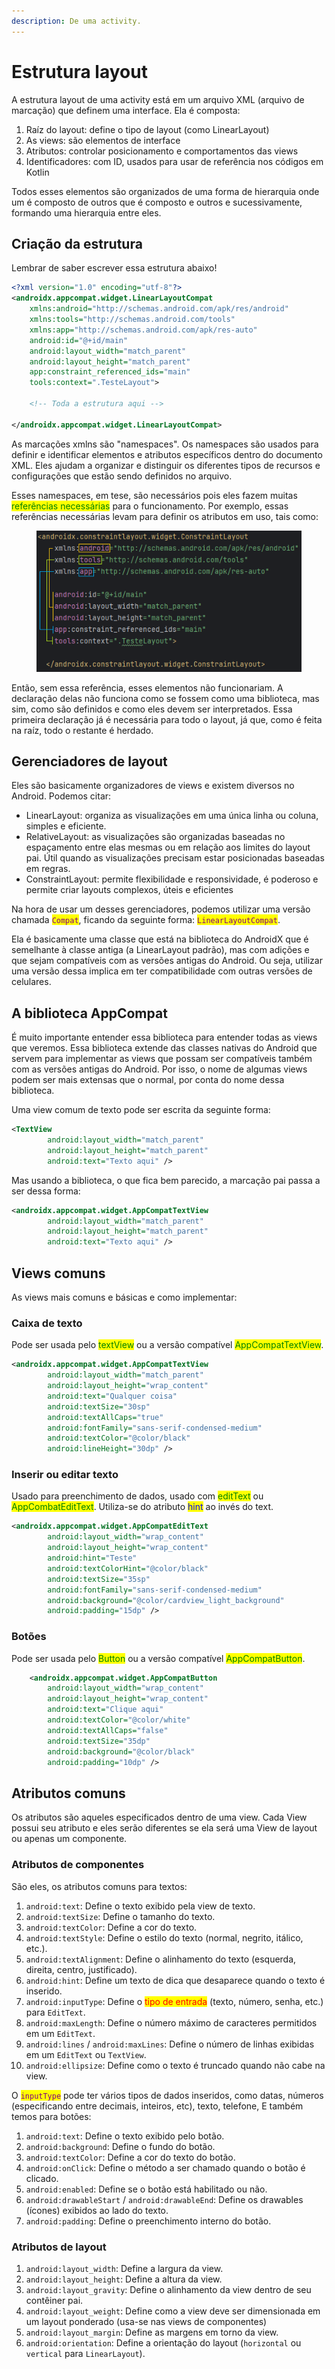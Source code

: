 ```yaml
---
description: De uma activity.
---
```


# Estrutura layout

A estrutura layout de uma activity está em um arquivo XML (arquivo de marcação) que definem uma interface. Ela é composta:

1. Raíz do layout: define o tipo de layout (como LinearLayout)
2. As views: são elementos de interface
3. Atributos: controlar posicionamento e comportamentos das views
4. Identificadores: com ID, usados para usar de referência nos códigos em Kotlin

Todos esses elementos são organizados de uma forma de hierarquia onde um é composto de outros que é composto e outros e sucessivamente, formando uma hierarquia entre eles.



## Criação da estrutura

Lembrar de saber escrever essa estrutura abaixo!

```xml
<?xml version="1.0" encoding="utf-8"?>
<androidx.appcompat.widget.LinearLayoutCompat
    xmlns:android="http://schemas.android.com/apk/res/android"
    xmlns:tools="http://schemas.android.com/tools"
    xmlns:app="http://schemas.android.com/apk/res-auto"
    android:id="@+id/main"
    android:layout_width="match_parent"
    android:layout_height="match_parent"
    app:constraint_referenced_ids="main"
    tools:context=".TesteLayout">
    
    <!-- Toda a estrutura aqui -->
    
</androidx.appcompat.widget.LinearLayoutCompat>
```

As marcações xmlns são "namespaces". Os namespaces são usados para definir e identificar elementos e atributos específicos dentro do documento XML. Eles ajudam a organizar e distinguir os diferentes tipos de recursos e configurações que estão sendo definidos no arquivo.&#x20;

Esses namespaces, em tese, são necessários pois eles fazem muitas <mark style="color:green;">referências necessárias</mark> para o funcionamento. Por exemplo, essas referências necessárias levam para definir os atributos em uso, tais como:&#x20;

<figure><img src="../../.gitbook/assets/image (2) (1) (1) (1).png" alt=""><figcaption></figcaption></figure>

Então, sem essa referência, esses elementos não funcionariam. A declaração delas não funciona como se fossem como uma biblioteca, mas sim, como são definidos e como eles devem ser interpretados. Essa primeira declaração já é necessária para todo o layout, já que, como é feita na raíz, todo o restante é herdado.



## Gerenciadores de layout

Eles são basicamente organizadores de views e existem diversos no Android. Podemos citar:

* LinearLayout: organiza as visualizações em uma única linha ou coluna, simples e eficiente.
* RelativeLayout: as visualizações são organizadas baseadas no espaçamento entre elas mesmas ou em relação aos limites do layout pai. Útil quando as visualizações precisam estar posicionadas baseadas em regras.
* ConstraintLayout: permite flexibilidade e responsividade, é poderoso e permite criar layouts complexos, úteis e eficientes

Na hora de usar um desses gerenciadores, podemos utilizar uma versão chamada <mark style="color:purple;">`Compat`</mark>, ficando da seguinte forma: <mark style="color:purple;">`LinearLayoutCompat`</mark>.&#x20;

Ela é basicamente uma classe que está na biblioteca do AndroidX que é semelhante à classe antiga (a LinearLayout padrão), mas com adições e que sejam compatíveis com as versões antigas do Android. Ou seja, utilizar uma versão dessa implica em ter compatibilidade com outras versões de celulares.



## A biblioteca AppCompat

É muito importante entender essa biblioteca para entender todas as views que veremos. Essa biblioteca extende das classes nativas do Android que servem para implementar as views que possam ser compatíveis também com as versões antigas do Android. Por isso, o nome de algumas views podem ser mais extensas que o normal, por conta do nome dessa biblioteca.

Uma view comum de texto pode ser escrita da seguinte forma:

```xml
<TextView
        android:layout_width="match_parent"
        android:layout_height="match_parent"
        android:text="Texto aqui" />
```

Mas usando a biblioteca, o que fica bem parecido, a marcação pai passa a ser dessa forma:

```xml
<androidx.appcompat.widget.AppCompatTextView
        android:layout_width="match_parent"
        android:layout_height="match_parent"
        android:text="Texto aqui" />
```

## Views comuns

As views mais comuns e básicas e como implementar:

### Caixa de texto

Pode ser usada pelo <mark style="color:green;">textView</mark> ou a versão compatível <mark style="color:green;">AppCompatTextView</mark>.

```xml
<androidx.appcompat.widget.AppCompatTextView
        android:layout_width="match_parent"
        android:layout_height="wrap_content"
        android:text="Qualquer coisa"
        android:textSize="30sp"
        android:textAllCaps="true"
        android:fontFamily="sans-serif-condensed-medium"
        android:textColor="@color/black"
        android:lineHeight="30dp" />
```

### Inserir ou editar texto

Usado para preenchimento de dados, usado com <mark style="color:green;">editText</mark> ou <mark style="color:green;">AppCombatEditText</mark>. Utiliza-se do atributo <mark style="color:blue;">hint</mark> ao invés do text.

```xml
<androidx.appcompat.widget.AppCompatEditText
        android:layout_width="wrap_content"
        android:layout_height="wrap_content"
        android:hint="Teste"
        android:textColorHint="@color/black"
        android:textSize="35sp"
        android:fontFamily="sans-serif-condensed-medium"
        android:background="@color/cardview_light_background"
        android:padding="15dp" />
```

### Botões

Pode ser usada pelo <mark style="color:green;">Button</mark> ou a versão compatível <mark style="color:green;">AppCompatButton</mark>.

```xml
    <androidx.appcompat.widget.AppCompatButton
        android:layout_width="wrap_content"
        android:layout_height="wrap_content"
        android:text="Clique aqui"
        android:textColor="@color/white"
        android:textAllCaps="false"
        android:textSize="35dp"
        android:background="@color/black"
        android:padding="10dp" />
```



## Atributos comuns

Os atributos são aqueles especificados dentro de uma view. Cada View possui seu atributo e eles serão diferentes se ela será uma View de layout ou apenas um componente.

### Atributos de componentes

São eles, os atributos comuns para textos:

1. `android:text`: Define o texto exibido pela view de texto.
2. `android:textSize`: Define o tamanho do texto.
3. `android:textColor`: Define a cor do texto.
4. `android:textStyle`: Define o estilo do texto (normal, negrito, itálico, etc.).
5. `android:textAlignment`: Define o alinhamento do texto (esquerda, direita, centro, justificado).
6. `android:hint`: Define um texto de dica que desaparece quando o texto é inserido.
7. `android:inputType`: Define o <mark style="color:red;">tipo de entrada</mark> (texto, número, senha, etc.) para `EditText`.
8. `android:maxLength`: Define o número máximo de caracteres permitidos em um `EditText`.
9. `android:lines` / `android:maxLines`: Define o número de linhas exibidas em um `EditText` ou `TextView`.
10. `android:ellipsize`: Define como o texto é truncado quando não cabe na view.

O <mark style="color:purple;">`inputType`</mark> pode ter vários tipos de dados inseridos, como datas, números (especificando entre decimais, inteiros, etc), texto, telefone, E também temos para botões:

1. `android:text`: Define o texto exibido pelo botão.
2. `android:background`: Define o fundo do botão.
3. `android:textColor`: Define a cor do texto do botão.
4. `android:onClick`: Define o método a ser chamado quando o botão é clicado.
5. `android:enabled`: Define se o botão está habilitado ou não.
6. `android:drawableStart` / `android:drawableEnd`: Define os drawables (ícones) exibidos ao lado do texto.
7. `android:padding`: Define o preenchimento interno do botão.

### Atributos de layout

1. `android:layout_width`: Define a largura da view.
2. `android:layout_height`: Define a altura da view.
3. `android:layout_gravity`: Define o alinhamento da view dentro de seu contêiner pai.
4. `android:layout_weight`: Define como a view deve ser dimensionada em um layout ponderado (usa-se nas views de componentes)
5. `android:layout_margin`: Define as margens em torno da view.
6. `android:orientation`: Define a orientação do layout (`horizontal` ou `vertical` para `LinearLayout`).
